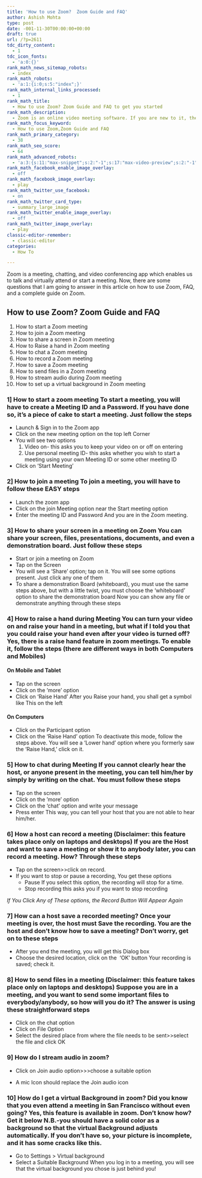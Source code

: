 ```yaml
---
title: 'How to use Zoom?  Zoom Guide and FAQ'
author: Ashish Mohta
type: post
date: -001-11-30T00:00:00+00:00
draft: true
url: /?p=2611
tdc_dirty_content:
  - 1
tdc_icon_fonts:
  - 'a:0:{}'
rank_math_news_sitemap_robots:
  - index
rank_math_robots:
  - 'a:1:{i:0;s:5:"index";}'
rank_math_internal_links_processed:
  - 1
rank_math_title:
  - How to use Zoom? Zoom Guide and FAQ to get you started
rank_math_description:
  - Zoom is an online video meeting software. If you are new to it, then follow this ultimate Zoom guide and FAQ on how to use Zoom in the best possible way.
rank_math_focus_keyword:
  - How to use Zoom,Zoom Guide and FAQ
rank_math_primary_category:
  - 38
rank_math_seo_score:
  - 64
rank_math_advanced_robots:
  - 'a:3:{s:11:"max-snippet";s:2:"-1";s:17:"max-video-preview";s:2:"-1";s:17:"max-image-preview";s:5:"large";}'
rank_math_facebook_enable_image_overlay:
  - off
rank_math_facebook_image_overlay:
  - play
rank_math_twitter_use_facebook:
  - on
rank_math_twitter_card_type:
  - summary_large_image
rank_math_twitter_enable_image_overlay:
  - off
rank_math_twitter_image_overlay:
  - play
classic-editor-remember:
  - classic-editor
categories:
  - How To

---
```

Zoom is a meeting, chatting, and video conferencing app which enables us to talk and virtually attend or start a meeting. Now, there are some questions that I am going to answer in this article on how to use Zoom, FAQ, and a complete guide on Zoom. 

## How to use Zoom? Zoom Guide and FAQ

  1. How to start a Zoom meeting
  2. How to join a Zoom meeting
  3. How to share a screen in Zoom meeting
  4. How to Raise a hand in Zoom meeting
  5. How to chat a Zoom meeting
  6. How to record a Zoom meeting
  7. How to save a Zoom meeting
  8. How to send files in a Zoom meeting
  9. How to stream audio during Zoom meeting
 10. How to set up a virtual background in Zoom meeting

### 1] How to start a zoom meeting To start a meeting, you will have to create a Meeting ID and a Password. If you have done so, it’s a piece of cake to start a meeting. Just follow the steps 

  * Launch & Sign in to the Zoom app
  * Click on the new meeting option on the top left Corner
  * You will see two options 
      1. Video on- this asks you to keep your video on or off on entering
      2. Use personal meeting ID- this asks whether you wish to start a meeting using your own Meeting ID or some other meeting ID
  * Click on ‘Start Meeting’

### 2] How to join a meeting To join a meeting, you will have to follow these EASY steps 

  * Launch the zoom app
  * Click on the join Meeting option near the Start meeting option
  * Enter the meeting ID and Password And you are in the Zoom meeting. 

### 3] How to share your screen in a meeting on Zoom You can share your screen, files, presentations, documents, and even a demonstration board. Just follow these steps 

  * Start or join a meeting on Zoom
  * Tap on the Screen
  * You will see a ‘Share’ option; tap on it. You will see some options present. Just click any one of them
  * To share a demonstration Board (whiteboard), you must use the same steps above, but with a little twist, you must choose the ‘whiteboard’ option to share the demonstration board Now you can show any file or demonstrate anything through these steps 

### 4] How to raise a hand during Meeting You can turn your video on and raise your hand in a meeting, but what if I told you that you could raise your hand even after your video is turned off? Yes, there is a raise hand feature in zoom meetings. To enable it, follow the steps (there are different ways in both Computers and Mobiles) 

#### On Mobile and Tablet

  * Tap on the screen
  * Click on the ‘more’ option
  * Click on ‘Raise Hand’ After you Raise your hand, you shall get a symbol like This on the left 

#### On Computers

  * Click on the Participant option
  * Click on the ‘Raise Hand’ option To deactivate this mode, follow the steps above. You will see a ‘Lower hand’ option where you formerly saw the ‘Raise Hand,’ click on it. 

### 5] How to chat during Meeting If you cannot clearly hear the host, or anyone present in the meeting, you can tell him/her by simply by writing on the chat. You must follow these steps 

  * Tap on the screen
  * Click on the ’more’ option
  * Click on the ‘chat’ option and write your message
  * Press enter This way, you can tell your host that you are not able to hear him/her. 

### 6] How a host can record a meeting (Disclaimer: this feature takes place only on laptops and desktops) If you are the Host and want to save a meeting or show it to anybody later, you can record a meeting. How? Through these steps 

  * Tap on the screen>>click on record.
  * If you want to stop or pause a recording, You get these options 
      * Pause If you select this option, the recording will stop for a time.
      * Stop recording this asks you if you want to stop recording

_If You Click Any of These options, the Record Button Will Appear Again_ 

### 7] How can a host save a recorded meeting? Once your meeting is over, the host must Save the recording. You are the host and don’t know how to save a meeting? Don’t worry, get on to these steps 

  * After you end the meeting, you will get this Dialog box
  * Choose the desired location, click on the  ‘OK’ button Your recording is saved; check it. 

### 8] How to send files in a meeting (Disclaimer: this feature takes place only on laptops and desktops) Suppose you are in a meeting, and you want to send some important files to everybody/anybody, so how will you do it? The answer is using these straightforward steps 

  * Click on the chat option
  * Click on File Option
  * Select the desired place from where the file needs to be sent>>select the file and click OK

### 9] How do I stream audio in zoom?

  * Click on Join audio option>>>choose a suitable option

  * A mic Icon should replace the Join audio icon

### 10] How do I get a virtual Background in zoom? Did you know that you even attend a meeting in San Francisco without even going? Yes, this feature is available in zoom. Don’t know how? Get it below N.B.-you should have a solid color as a background so that the virtual Background adjusts automatically. If you don’t have so, your picture is incomplete, and it has some cracks like this. 

  * Go to Settings > Virtual background
  * Select a Suitable Background When you log in to a meeting, you will see that the virtual background you chose is just behind you!